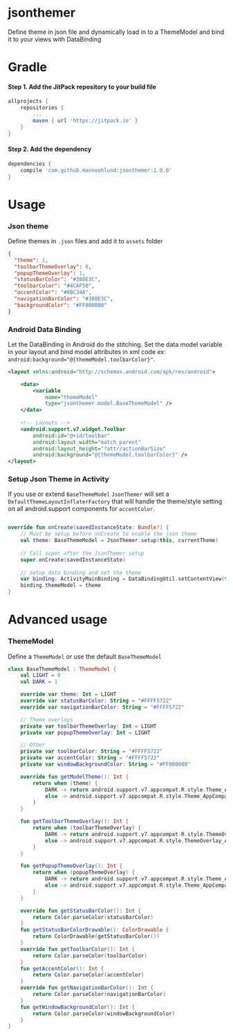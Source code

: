 # jsonthemer
Define theme in json file and dynamically load in to a ThemeModel and bind it to your views with DataBinding

# Gradle
#### Step 1. Add the JitPack repository to your build file
```groovy
allprojects {
    repositories {
        ...
        maven { url 'https://jitpack.io' }
    }
}
```
#### Step 2. Add the dependency
```groovy
dependencies {
    compile 'com.github.manneohlund:jsonthemer:1.0.0'
}
```

# Usage
### Json theme
Define themes in `.json` files and add it to `assets` folder

```json
{
  "theme": 1,
  "toolbarThemeOverlay": 0,
  "popupThemeOverlay": 1,
  "statusBarColor": "#388E3C",
  "toolbarColor": "#4CAF50",
  "accentColor": "#8BC34A",
  "navigationBarColor": "#388E3C",
  "backgroundColor": "#FF000000"
}
```

### Android Data Binding
Let the DataBinding in Android do the stitching.
Set the data model variable in your layout and bind model attributes in xml code ex: `android:background="@{themeModel.toolbarColor}"`.

```xml
<layout xmlns:android="http://schemas.android.com/apk/res/android">

    <data>
        <variable
            name="themeModel"
            type="jsonthemer.model.BaseThemeModel" />
    </data>
    
    <!-- Layouts -->
    <android.support.v7.widget.Toolbar
        android:id="@+id/toolbar"
        android:layout_width="match_parent"
        android:layout_height="?attr/actionBarSize"
        android:background="@{themeModel.toolbarColor}" />
</layout>
```

### Setup Json Theme in Activity
If you use or extend `BaseThemeModel` `JsonThemer` will set a `DefaultThemeLayoutInflaterFactory` that will handle the theme/style setting on all android.support components for `accentColor`.

```kotlin

override fun onCreate(savedInstanceState: Bundle?) {
    // Must be setup before onCreate to enable the json theme
    val theme: BaseThemeModel = JsonThemer.setup(this, currentTheme)
    
    // Call super after the JsonThemer setup
    super.onCreate(savedInstanceState)
    
    // Setup data binding and set the theme
    var binding: ActivityMainBinding = DataBindingUtil.setContentView(this, R.layout.activity_main)
    binding.themeModel = theme
}
```

# Advanced usage

### ThemeModel
Define a `ThemeModel` or use the default `BaseThemeModel`

```kotlin
class BaseThemeModel : ThemeModel {
    val LIGHT = 0
    val DARK = 1

    override var theme: Int = LIGHT
    override var statusBarColor: String = "#FFFF5722"
    override var navigationBarColor: String = "#FFFF5722"

    // Theme overlays
    private var toolbarThemeOverlay: Int = LIGHT
    private var popupThemeOverlay: Int = LIGHT

    // Other
    private var toolbarColor: String = "#FFFF5722"
    private var accentColor: String = "#FFFF5722"
    private var windowBackgroundColor: String = "#FF000000"

    override fun getModelTheme(): Int {
        return when (theme) {
            DARK -> return android.support.v7.appcompat.R.style.Theme_AppCompat_NoActionBar
            else -> android.support.v7.appcompat.R.style.Theme_AppCompat_Light_NoActionBar
        }
    }

    fun getToolbarThemeOverlay(): Int {
        return when (toolbarThemeOverlay) {
            DARK -> return android.support.v7.appcompat.R.style.ThemeOverlay_AppCompat_Dark_ActionBar
            else -> android.support.v7.appcompat.R.style.ThemeOverlay_AppCompat_ActionBar
        }
    }

    fun getPopupThemeOverlay(): Int {
        return when (popupThemeOverlay) {
            DARK -> return android.support.v7.appcompat.R.style.Theme_AppCompat
            else -> android.support.v7.appcompat.R.style.Theme_AppCompat_Light
        }
    }

    override fun getStatusBarColor(): Int {
        return Color.parseColor(statusBarColor)
    }
    fun getStatusBarColorDrawable(): ColorDrawable {
        return ColorDrawable(getStatusBarColor())
    }
    override fun getToolbarColor(): Int {
        return Color.parseColor(toolbarColor)
    }
    fun getAccentColor(): Int {
        return Color.parseColor(accentColor)
    }
    override fun getNavigationBarColor(): Int {
        return Color.parseColor(navigationBarColor)
    }
    fun getWindowBackgroundColor(): Int {
        return Color.parseColor(windowBackgroundColor)
    }
}
```
